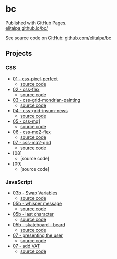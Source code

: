 # bc

Published with GitHub Pages.  
[elitalpa.github.io/bc/](https://elitalpa.github.io/bc/)

See source code on GitHub: [github.com/elitalpa/bc](https://github.com/elitalpa/bc)

## Projects

### CSS
- [01 - css-pixel-perfect](https://elitalpa.github.io/bc/projects/css-pixel-perfect/index.html)
    - [source code](https://github.com/elitalpa/bc/tree/main/projects/css-pixel-perfect)
- [02 - css-flex](https://elitalpa.github.io/bc/projects/css-flex/index.html)
    - [source code](https://github.com/elitalpa/bc/tree/main/projects/css-flex)
- [03 - css-grid-mondrian-painting](https://elitalpa.github.io/bc/projects/css-grid-mondrian-painting/index.html)
    - [source code](https://github.com/elitalpa/bc/tree/main/projects/css-grid-mondrian-painting)
- [04 - css-grid-ipsum-news](https://elitalpa.github.io/bc/projects/css-grid-ipsum-news/index.html)
    - [source code](https://github.com/elitalpa/bc/tree/main/projects/css-grid-ipsum-news)
- [05 - css-mq1](https://elitalpa.github.io/bc/projects/css-mq1/index.html)
    - [source code](https://github.com/elitalpa/bc/tree/main/projects/css-mq1)
- [06 - css-mq2-flex](https://elitalpa.github.io/bc/projects/css-mq2-flex/index.html)
    - [source code](https://github.com/elitalpa/bc/tree/main/projects/css-mq2-flex)
- [07 - css-mq2-grid](https://elitalpa.github.io/bc/projects/css-mq2-grid/index.html)
    - [source code](https://github.com/elitalpa/bc/tree/main/projects/css-mq2-grid)
- [08]
    - [source code]
- [09]
    - [source code]

### JavaScript

- [03b - Swap Variables](https://elitalpa.github.io/bc/projects/js-swap-variables/index.html)
    - [source code](https://github.com/elitalpa/bc/tree/main/projects/js-swap-variables/script.js)
- [05b - whisper message](https://elitalpa.github.io/bc/projects/js-whisper-message/index.html)
  - [source code](https://github.com/elitalpa/bc/tree/main/projects/js-whisper-message/script.js)
- [05b - last character](https://elitalpa.github.io/bc/projects/js-last-character/index.html)
  - [source code](https://github.com/elitalpa/bc/tree/main/projects/js-last-character/script.js)
- [05b - skateboard - beard](https://elitalpa.github.io/bc/projects/js-skateboard-beard/index.html)
  - [source code](https://github.com/elitalpa/bc/tree/main/projects/js-skateboard-beard/script.js)
- [07 - presenting the user](https://elitalpa.github.io/bc/projects/js-presenting-the-user/index.html)
  - [source code](https://github.com/elitalpa/bc/tree/main/projects/js-presenting-the-user/script.js)
- [07 - add VAT](https://elitalpa.github.io/bc/projects/js-add-VAT/index.html)
  - [source code](https://github.com/elitalpa/bc/tree/main/projects/js-add-VAT/script.js)
